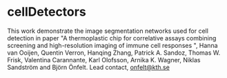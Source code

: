 # cellDetectors
This work demonstrate the image segmentation networks used for cell detection in paper "A thermoplastic chip for correlative assays combining screening and high-resolution imaging of immune cell responses ",
Hanna van Ooijen, Quentin Verron, Hanqing Zhang, Patrick A. Sandoz, Thomas W. Frisk, Valentina Carannante, Karl Olofsson, Arnika K. Wagner, Niklas Sandström and Björn Önfelt.
Lead contact, onfelt@kth.se
